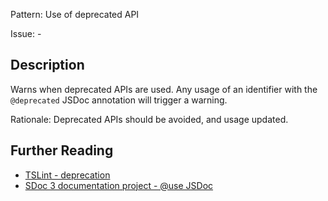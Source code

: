 Pattern: Use of deprecated API

Issue: -

## Description

Warns when deprecated APIs are used. Any usage of an identifier with the `@deprecated` JSDoc annotation will trigger a warning.
  
Rationale: Deprecated APIs should be avoided, and usage updated.

## Further Reading

* [TSLint - deprecation](https://palantir.github.io/tslint/rules/deprecation)
* [SDoc 3 documentation project - @use JSDoc](http://usejsdoc.org/tags-deprecated.html)